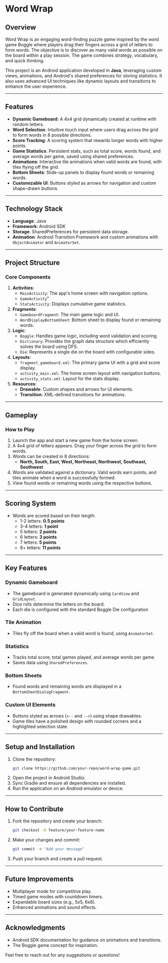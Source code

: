 # **Word Wrap**

## **Overview**
Word Wrap is an engaging word-finding puzzle game inspired by the word game Boggle where players drag their fingers across a grid of letters to form words. The objective is to discover as many valid words as possible on the board within a play session. The game combines strategy, vocabulary, and quick thinking.

This project is an Android application developed in **Java**, leveraging custom views, animations, and Android's shared preferences for storing statistics. It also uses advanced UI techniques like dynamic layouts and transitions to enhance the user experience.

---

## **Features**
- **Dynamic Gameboard**: A 4x4 grid dynamically created at runtime with random letters.
- **Word Selection**: Intuitive touch input where users drag across the grid to form words in 8 possible directions.
- **Score Tracking**: A scoring system that rewards longer words with higher points.
- **Game Statistics**: Persistent stats, such as total score, words found, and average words per game, saved using shared preferences.
- **Animations**: Interactive tile animations when valid words are found, with tiles flying off the grid.
- **Bottom Sheets**: Slide-up panels to display found words or remaining words.
- **Customizable UI**: Buttons styled as arrows for navigation and custom shape-drawn buttons.

---

## **Technology Stack**
- **Language**: Java
- **Framework**: Android SDK
- **Storage**: SharedPreferences for persistent data storage.
- **Animation**: Android Transition Framework and custom animations with `ObjectAnimator` and `AnimatorSet`.

---

## **Project Structure**
### **Core Components**
1. **Activities**:
   - `MainActivity`: The app's home screen with navigation options.
   - `GameActivity`"
   - `StatsActivity`: Displays cumulative game statistics.
2. **Fragments**:
   - `GameboardFragment`: The main game logic and UI.
   - `WordDisplayBottomSheet`: Bottom sheet to display found or remaining words.
3. **Logic**:
   - `Boggle`: Handles game logic, including word validation and scoring.
   - `Dictionary`: Provides the graph data structure which efficiently solves the board using DFS.
   - `Die`: Represents a single die on the board with configurable sides.
4. **Layouts**:
   - `fragment_gameboard.xml`: The primary game UI with a grid and score display.
   - `activity_main.xml`: The home screen layout with navigation buttons.
   - `activity_stats.xml`: Layout for the stats display.
5. **Resources**:
   - **Drawable**: Custom shapes and arrows for UI elements.
   - **Transition**: XML-defined transitions for animations.

---

## **Gameplay**
### **How to Play**
1. Launch the app and start a new game from the home screen.
2. A 4x4 grid of letters appears. Drag your finger across the grid to form words.
3. Words can be created in 8 directions:
   - **North, South, East, West, Northeast, Northwest, Southeast, Southwest**
4. Words are validated against a dictionary. Valid words earn points, and tiles animate when a word is successfully formed.
5. View found words or remaining words using the respective buttons.

---

## **Scoring System**
- Words are scored based on their length:
  - 1-2 letters: **0.5 points**
  - 3-4 letters: **1 point**
  - 5 letters: **2 points**
  - 6 letters: **3 points**
  - 7 letters: **5 points**
  - 8+ letters: **11 points**

---

## **Key Features**
### **Dynamic Gameboard**
- The gameboard is generated dynamically using `CardView` and `GridLayout`.
- Dice rolls determine the letters on the board.
- Each die is configured with the standard Boggle Die configuration

### **Tile Animation**
- Tiles fly off the board when a valid word is found, using `AnimatorSet`.

### **Statistics**
- Tracks total score, total games played, and average words per game.
- Saves data using `SharedPreferences`.

### **Bottom Sheets**
- Found words and remaining words are displayed in a `BottomSheetDialogFragment`.

### **Custom UI Elements**
- Buttons styled as arrows (`<--` and `-->`) using shape drawables.
- Game tiles have a polished design with rounded corners and a highlighted selection state.

---

## **Setup and Installation**
1. Clone the repository:
   ```bash
   git clone https://github.com/your-repo/word-wrap-game.git
   ```
2. Open the project in Android Studio.
3. Sync Gradle and ensure all dependencies are installed.
4. Run the application on an Android emulator or device.

---

## **How to Contribute**
1. Fork the repository and create your branch:
   ```bash
   git checkout -b feature/your-feature-name
   ```
2. Make your changes and commit:
   ```bash
   git commit -m "Add your message"
   ```
3. Push your branch and create a pull request.

---

## **Future Improvements**
- Multiplayer mode for competitive play.
- Timed game modes with countdown timers.
- Expandable board sizes (e.g., 5x5, 6x6).
- Enhanced animations and sound effects.

---

## **Acknowledgments**
- Android SDK documentation for guidance on animations and transitions.
- The Boggle game concept for inspiration.

Feel free to reach out for any suggestions or questions!
